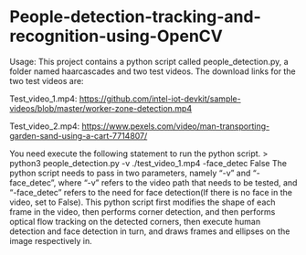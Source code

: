 # People-detection-tracking-and-recognition-using-OpenCV
Usage: This project contains a python script called people_detection.py, a folder named haarcascades and two test videos. The download links for the two test videos are: 

Test_video_1.mp4: https://github.com/intel-iot-devkit/sample-videos/blob/master/worker-zone-detection.mp4 

Test_video_2.mp4: https://www.pexels.com/video/man-transporting-garden-sand-using-a-cart-7714807/  

You need execute the following statement to run the python script.  > python3 people_detection.py -v ./test_video_1.mp4 -face_detec False  The python script needs to pass in two parameters, namely “-v” and “-face_detec”, where “-v” refers to the video path that needs to be tested, and “-face_detec” refers to the need for face detection(If there is no face in the video, set to False). This python script first modifies the shape of each frame in the video, then performs corner detection, and then performs optical flow tracking on the detected corners, then execute human detection and face detection in turn, and draws frames and ellipses on the image respectively in. 

